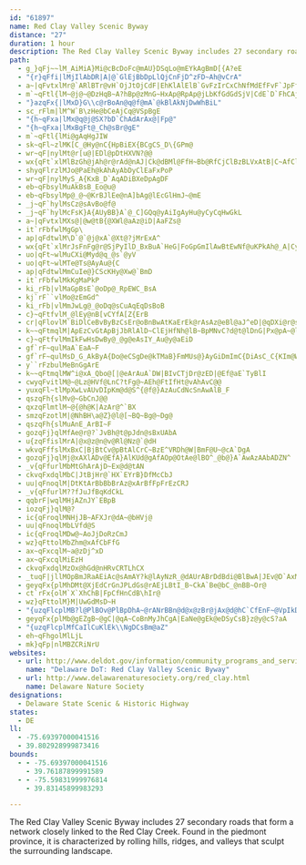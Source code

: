 ```yaml
---
id: "61897"
name: Red Clay Valley Scenic Byway
distance: "27"
duration: 1 hour
description: The Red Clay Valley Scenic Byway includes 27 secondary roads that form a network closely linked to the Red Clay Creek. Found in the piedmont province, it is characterized by rolling hills, ridges, and valleys that sculpt the surrounding landscape.
path:
  - g_}qFj~~lM_AiMiA}Mi@cBcDoFc@mAU}DSqLo@mEYkAgBmD[{A?eE
  - "{r}qFfi|lMjIlAbDR|A|@`GlEjBbDpLlQjCnFjD^zFD~Ah@vCrA"
  - a~|qFvtxlMr@`ARlBTr@vH`OjJtOjCdF|EhKlAlElB`GvFzIrCxChNfMdEfFvF`JpFfIt@rA?@
  - m`~qFtl{lM~@j@~@DzHqB~A?hBp@zMnG~HxAp@RpAp@jLbKfGdGdSjV|CdE`D`FhCAjA]p@_A`A_Fl@{@fKaH\_@P]
  - "}azqFx{|lMxD}G\\c@rBoAn@q@f@mA`@kBlAkNjDwWhBiL"
  - sc_rFlm|lM^W`B\zHe@bCeAjCq@VSpBgE
  - "{h~qFxa|lMx@q@j@SX?bD`ChAdArAx@|Fp@"
  - "{h~qFxa|lMxBgFt@_Ch@sBr@gE"
  - m`~qFtl{lMi@gAqHgJIW
  - sk~qFl~zlMK[C_@Hy@nC{HpBiEX{BCgCS_D\{GPm@
  - wr~qF|nylMt@r[u@|EDl@pDtHXVN?@@
  - wx{qFt`xlMlBzGh@jAh@r@rAd@nAJ|Ck@dBMl@FfH~Bb@RfCjClBzBLVxAtB|C~AfClBpAxBxA`F`@p@v@x@p@lAVpCjAlD|NjQ@@
  - shyqFlrzlMJo@PaEh@kAhAyAbDyClEaFxPoP
  - wr~qF|nylMyS_A{KxB_D`AqADiBXeDpAgDF
  - eb~qFbsylMuAkBsB_Eo@u@
  - eb~qFbsylMp@_@~@KrBJlEe@nA]bAg@lEcGlHmJ~@mE
  - _j~qF`hylMsCz@sAvBo@f@
  - _j~qF`hylMcFsK}A{AUyBB}A`@_C]GQq@yAiIgAyHu@yCyCqHwGkL
  - a~|qFvtxlMXs@|@w@tB{@XWl@aAz@iD|AaFZs@
  - it`rFbfwlMgGp\
  - ap|qFdtwlM\D`@`@j@xA`@Xt@?jMrExA^
  - wx{qFt`xlMrJsFnFg@r@SjPyIlD_BxBuA`HeG|FoGpGmIlAwBtEwNf@uKPkAh@_A|CyBxGwC
  - uo|qFt~wlMuCXi@Myd@q_@s`@yV
  - uo|qFt~wlMTe@Ts@AyAu@{C
  - ap|qFdtwlMmCuIe@}CScKHy@Xw@`BmD
  - it`rFbfwlMkKgMaPkP
  - ki_rFb|vlMaGpBsE`@oDp@_RpEWC_BsA
  - kj`rF``vlMo@zEmGd^
  - ki_rFb|vlMmJwLg@_@oDq@sCuAqEqDsBoB
  - c}~qFtfvlM_@lEy@nB[vCYfA[Z{ErB
  - cr|qFlovlM`BiDlCeBvByBzCsEr@oBnBwAtKaErEk@rAsAz@eBl@aJ^eD|@qDXi@r@s@nCs@d@e@
  - k~~qFtmqlM|ApEzCvGtApBjJbRlAlD~ClEjHfNh@lB~BpMNvC?d@t@lDnG|Px@pA~@lBdB|G\p@fGrH\l@p@pDlCfHq@|E
  - c}~qFtfvlMmIkFwHsDwBy@_@g@eAsIY_Au@y@aEiD
  - gf`rF~qulMaA`EaA~F
  - gf`rF~qulMsD_G_AkByA{Do@eCSgDe@kTMaB}FmMUs@}AyGiDmImC{DiAsC_C{KIm@WwD|AuJNoB\{J_DsQ
  - y``rFzbulMeBnGgArE
  - k~~qFtmqlMW^i@xA_Qbo@[|@eArAuA`DW|BIvCTjDr@zED|@Ef@aE`TyBlI
  - cwyqFvitlM@~@Lz@HVf@LnC?tFg@~AEh@FtIfHt@vAhAvC@@
  - yuxqFl~tlMpXwLvAUvDIpKm@d@S^{@f@}AzAuCdNcSnAwAlB_F
  - qszqFh{slMv@~GbCnJ@@
  - qxzqFlmtlM~@{@h@K|AzAr@^`BX
  - smzqFzotlM|@NhBH\a@Z}@l@[~BQ~Bg@~Dg@
  - qszqFh{slMuAnE_ArBI~F
  - gozqFj}qlMfAe@r@?`JvBh@t@pJdn@sBxUAbA
  - u{zqFfislMrA|@x@z@n@v@Rl@Nz@`@dH
  - wkvqFffslMxBxC|BjBtCv@pBtAlCrC~BzE^VRDh@W|BmF@U~@cA`DgA
  - gozqFj}qlMj@xAXlADv@EfA}AlKUd@gAfAOp@OtAe@lBO^_@b@}A`AwAzAAbADZN^
  - _v{qFfurlMbMtGhArAjD~Ex@d@tAN
  - ckvqFxdqlMbC|JtBjHr@`HX`EYrB}DfMcCbJ
  - uu|qFnoqlM|DtKtArBbBbBrAz@xArBfFpFrEzCRJ
  - _v{qFfurlM??fJuJfBqKdCkL
  - qqbrF|wqlMHjAZnJY`EBpB
  - iozqFj}qlM@?
  - ic{qFroqlMNHjJB~AFXJr@dA~@bHVj@
  - uu|qFnoqlMbLVfd@S
  - ic{qFroqlMDw@~AoJjDoRzCmJ
  - wz}qFttolMbZhm@xAfCbFfG
  - ax~qFxcqlM~a@zDj^xD
  - ax~qFxcqlMiEzH
  - ckvqFxdqlMzOx@hGd@nHRvCRTLhCX
  - _tuqF|jllMOpBmJRaAEiAc@sAmAY?k@lAyNzR_@dAUrABrDdBdi@BlBwA|JEv@D`AxMhz@
  - geyqFx{plMhDMt@XjEdCrGnJPLdGs@rAEjLBtI_B~CkA`Be@bC_@nBB~Or@
  - ct`rFx{olM`X`XhChB|FpCfHnCdB\hIr@
  - wz}qFttolM}M|UwGdMsD~H
  - "{uzqFlcplMB?l@PlBOv@PlBpDhA~@rANrBBn@d@x@zBr@jAx@d@hC`CfEnF~@VpIkD"
  - geyqFx{plMb@gEZgB~@gC|@qA~CoBnMyJhCgA|EaNe@gEk@eDSyCsB}z@y@cS?aA
  - "{uzqFlcplMfCaIlCuKlEk\\NgDCsBm@aZ"
  - eh~qFhgolMlLjL
  - mk}qFp|nlMBZCRiNrU
websites:
  - url: http://www.deldot.gov/information/community_programs_and_services/byways/redclay.shtml
    name: "Delaware DoT: Red Clay Valley Scenic Byway"
  - url: http://www.delawarenaturesociety.org/red_clay.html
    name: Delaware Nature Society
designations:
  - Delaware State Scenic & Historic Highway
states:
  - DE
ll:
  - -75.69397000041516
  - 39.802928999873416
bounds:
  - - -75.69397000041516
    - 39.76187899991589
  - - -75.59831999976814
    - 39.83145899983293

---
```


The Red Clay Valley Scenic Byway includes 27 secondary roads that form a network closely linked to the Red Clay Creek. Found in the piedmont province, it is characterized by rolling hills, ridges, and valleys that sculpt the surrounding landscape.
